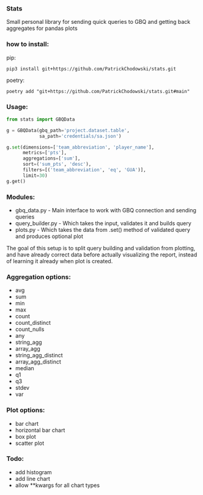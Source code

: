 
### Stats
Small personal library for sending quick queries to GBQ and getting back aggregates for pandas plots

### how to install:
pip:

```commandline
pip3 install git+https://github.com/PatrickChodowski/stats.git
```

poetry:
```commandline
poetry add "git+https://github.com/PatrickChodowski/stats.git#main"
```



### Usage:

```python
from stats import GBQData

g = GBQData(gbq_path='project.dataset.table',
            sa_path='credentials/sa.json')

g.set(dimensions=['team_abbreviation', 'player_name'],
      metrics=['pts'],
      aggregations=['sum'],
      sort=('sum_pts', 'desc'),
      filters=[('team_abbreviation', 'eq', 'GUA')],
      limit=30)
g.get()
```

### Modules:

- gbq_data.py - Main interface to work with GBQ connection and sending queries
- query_builder.py - Which takes the input, validates it and builds query
- plots.py - Which takes the data from .set() method of validated query and produces optional plot

The goal of this setup is to split query building and validation from plotting, 
and have already correct data before actually visualizing the report, 
instead of learning it already when plot is created.

### Aggregation options:

- avg
- sum
- min
- max
- count
- count_distinct
- count_nulls
- any
- string_agg
- array_agg
- string_agg_distinct
- array_agg_distinct
- median
- q1
- q3
- stdev
- var

### Plot options:
- bar chart 
- horizontal bar chart
- box plot
- scatter plot


### Todo:
- add histogram
- add line chart
- allow **kwargs for all chart types